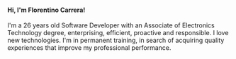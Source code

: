 #### Hi, I'm Florentino Carrera!

I'm a 26 years old Software Developer with an Associate of
Electronics Technology degree, enterprising, efficient,
proactive and responsible. I love new technologies. 
I'm in permanent training, in search of acquiring quality
experiences that improve my professional performance.
